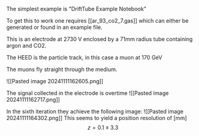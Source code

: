 The simplest example is "DriftTube Example Notebook"

To get this to work one requires [[ar_93_co2_7.gas]] which can either be generated or found in an example file.

This is an electrode at 2730 V  enclosed by a 71mm radius tube containing argon and CO2.

The HEED is the particle track, in this case a muon at 170 GeV

The muons fly straight through the medium.

![[Pasted image 20241111162605.png]]

The signal collected in the electrode is overtime ![[Pasted image 20241111162717.png]]

In the sixth iteration they achieve the following image: ![[Pasted image 20241111164302.png]]
This seems to yield a position resolution of [mm]
$$
z=0.1\pm3.3 
$$